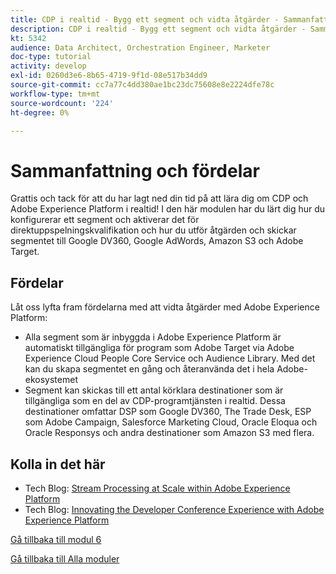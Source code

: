 ```yaml
---
title: CDP i realtid - Bygg ett segment och vidta åtgärder - Sammanfattning
description: CDP i realtid - Bygg ett segment och vidta åtgärder - Sammanfattning
kt: 5342
audience: Data Architect, Orchestration Engineer, Marketer
doc-type: tutorial
activity: develop
exl-id: 0260d3e6-8b65-4719-9f1d-08e517b34dd9
source-git-commit: cc7a77c4dd380ae1bc23dc75608e8e2224dfe78c
workflow-type: tm+mt
source-wordcount: '224'
ht-degree: 0%

---
```


# Sammanfattning och fördelar

Grattis och tack för att du har lagt ned din tid på att lära dig om CDP och Adobe Experience Platform i realtid!
I den här modulen har du lärt dig hur du konfigurerar ett segment och aktiverar det för direktuppspelningskvalifikation och hur du utför åtgärden och skickar segmentet till Google DV360, Google AdWords, Amazon S3 och Adobe Target.

## Fördelar

Låt oss lyfta fram fördelarna med att vidta åtgärder med Adobe Experience Platform:

- Alla segment som är inbyggda i Adobe Experience Platform är automatiskt tillgängliga för program som Adobe Target via Adobe Experience Cloud People Core Service och Audience Library. Med det kan du skapa segmentet en gång och återanvända det i hela Adobe-ekosystemet
- Segment kan skickas till ett antal körklara destinationer som är tillgängliga som en del av CDP-programtjänsten i realtid. Dessa destinationer omfattar DSP som Google DV360, The Trade Desk, ESP som Adobe Campaign, Salesforce Marketing Cloud, Oracle Eloqua och Oracle Responsys och andra destinationer som Amazon S3 med flera.

## Kolla in det här

- Tech Blog: [Stream Processing at Scale within Adobe Experience Platform](https://medium.com/adobetech/stream-processing-at-scale-within-adobe-experience-platform-909ed502da71)
- Tech Blog: [Innovating the Developer Conference Experience with Adobe Experience Platform](https://medium.com/adobetech/innovating-developer-conference-with-adobe-experience-platform-c8c2d1fe8d88)

[Gå tillbaka till modul 6](./real-time-cdp-build-a-segment-take-action.md)

[Gå tillbaka till Alla moduler](../../overview.md)
